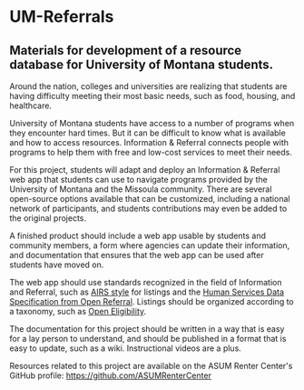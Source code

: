 # UM-Referrals
## Materials for development of a resource database for University of Montana students.

Around the nation, colleges and universities are realizing that students are having difficulty meeting their most basic needs, such as food, housing, and healthcare.

University of Montana students have access to a number of programs when they encounter hard times. But it can be difficult to know what is available and how to access resources. Information & Referral connects people with programs to help them with free and low-cost services to meet their needs.

For this project, students will adapt and deploy an Information & Referral web app that students can use to navigate programs provided by the University of Montana and the Missoula community. There are several open-source options available that can be customized, including a national network of participants, and students contributions may even be added to the original projects.

A finished product should include a web app usable by students and community members, a form where agencies can update their information, and documentation that ensures that the web app can be used after students have moved on.

The web app should use standards recognized in the field of Information and Referral, such as [AIRS style](https://www.airs.org/i4a/pages/index.cfm?pageid=3362) for listings and the [Human Services Data Specification from Open Referral](https://github.com/openreferral/specification). Listings should be organized according to a taxonomy, such as [Open Eligibility](https://github.com/ASUMRenterCenter/openeligibility).

The documentation for this project should be written in a way that is easy for a lay person to understand, and should be published in a format that is easy to update, such as a wiki. Instructional videos are a plus.

Resources related to this project are available on the ASUM Renter Center's GitHub profile: https://github.com/ASUMRenterCenter
